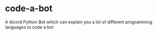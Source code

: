 # code-a-bot
A dicord Python Bot which can explain you a lot of different programming languages to code a bot
